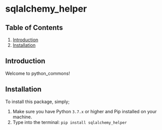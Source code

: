 # sqlalchemy_helper

## Table of Contents

1. [Introduction](#introduction)
2. [Installation](#installation)

## Introduction <a name='introduction'></a>

Welcome to python_commons!

## Installation <a name='installation'></a>

To install this package, simply;

1. Make sure you have Python `3.7.x` or higher and Pip installed on your machine.
2. Type into the terminal: `pip install sqlalchemy_helper`
